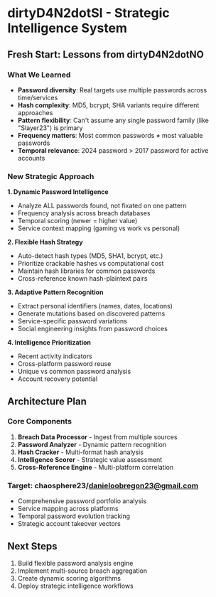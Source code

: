 # dirtyD4N2dotSI - Strategic Intelligence System

## Fresh Start: Lessons from dirtyD4N2dotNO

### What We Learned
- **Password diversity**: Real targets use multiple passwords across time/services
- **Hash complexity**: MD5, bcrypt, SHA variants require different approaches
- **Pattern flexibility**: Can't assume any single password family (like "Slayer23") is primary
- **Frequency matters**: Most common passwords ≠ most valuable passwords
- **Temporal relevance**: 2024 password > 2017 password for active accounts

### New Strategic Approach

**1. Dynamic Password Intelligence**
- Analyze ALL passwords found, not fixated on one pattern
- Frequency analysis across breach databases
- Temporal scoring (newer = higher value)
- Service context mapping (gaming vs work vs personal)

**2. Flexible Hash Strategy**
- Auto-detect hash types (MD5, SHA1, bcrypt, etc.)
- Prioritize crackable hashes vs computational cost
- Maintain hash libraries for common passwords
- Cross-reference known hash-plaintext pairs

**3. Adaptive Pattern Recognition**
- Extract personal identifiers (names, dates, locations)
- Generate mutations based on discovered patterns
- Service-specific password variations
- Social engineering insights from password choices

**4. Intelligence Prioritization**
- Recent activity indicators
- Cross-platform password reuse
- Unique vs common password analysis
- Account recovery potential

## Architecture Plan

### Core Components
1. **Breach Data Processor** - Ingest from multiple sources
2. **Password Analyzer** - Dynamic pattern recognition
3. **Hash Cracker** - Multi-format hash analysis
4. **Intelligence Scorer** - Strategic value assessment
5. **Cross-Reference Engine** - Multi-platform correlation

### Target: chaosphere23/danieloobregon23@gmail.com
- Comprehensive password portfolio analysis
- Service mapping across platforms
- Temporal password evolution tracking
- Strategic account takeover vectors

## Next Steps
1. Build flexible password analysis engine
2. Implement multi-source breach aggregation
3. Create dynamic scoring algorithms
4. Deploy strategic intelligence workflows